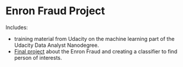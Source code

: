 Enron Fraud Project
==============

Includes:
- training material from Udacity on the machine learning part of the Udacity Data Analyst Nanodegree.
- [Final project](./final_project) about the Enron Fraud and creating a classifier to find person of interests.

